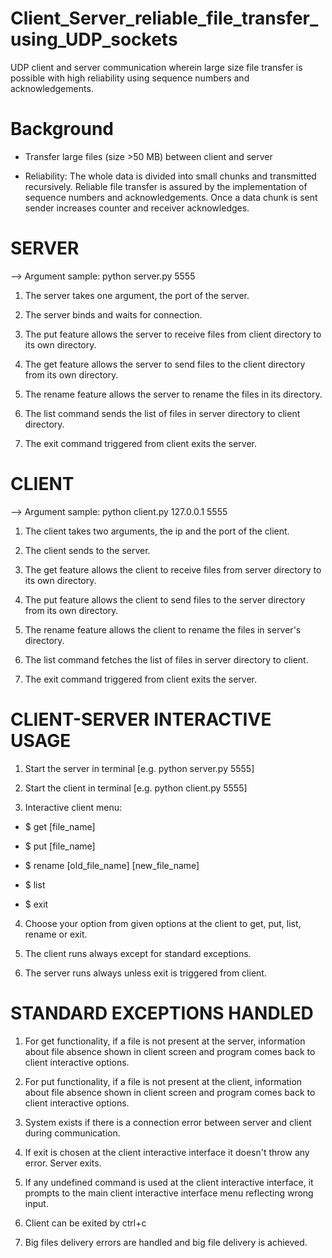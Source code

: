 # Client_Server_reliable_file_transfer_using_UDP_sockets
UDP client and server communication wherein large size file transfer is possible with high reliability using sequence numbers and acknowledgements.


# Background

- Transfer large files (size >50 MB) between client and server

- Reliability: The whole data is divided into small chunks and transmitted recursively. Reliable file transfer is assured by the implementation of sequence numbers and acknowledgements. Once a data chunk is sent sender increases counter and receiver acknowledges. 


# SERVER

--> Argument sample: python server.py 5555

1. The server takes one argument, the port of the server.

2. The server binds and waits for connection.

3. The put feature allows the server to receive files from client directory to its own directory.

4. The get feature allows the server to send files to the client directory from its own directory.

5. The rename feature allows the server to rename the files in its directory.

6. The list command sends the list of files in server directory to client directory.

7. The exit command triggered from client exits the server.


# CLIENT 

--> Argument sample: python client.py 127.0.0.1 5555

1. The client takes two arguments, the ip and the port of the client.

2. The client sends to the server.

3. The get feature allows the client to receive files from server directory to its own directory.

4. The put feature allows the client to send files to the server directory from its own directory.

5. The rename feature allows the client to rename the files in server's directory.

6. The list command fetches the list of files in server directory to client.

7. The exit command triggered from client exits the server.


# CLIENT-SERVER INTERACTIVE USAGE

1. Start the server in terminal [e.g. python server.py 5555]

2. Start the client in terminal [e.g. python client.py 5555]

3. Interactive client menu:

  - $ get [file_name]

  - $ put [file_name]

  - $ rename [old_file_name] [new_file_name]

  - $ list

  - $ exit

4. Choose your option from given options at the client to get, put, list, rename or exit.

5. The client runs always except for standard exceptions.

6. The server runs always unless exit is triggered from client.


# STANDARD EXCEPTIONS HANDLED

1. For get functionality, if a file is not present at the server, information about file absence shown in client screen and program comes back to client interactive options.

2. For put functionality, if a file is not present at the client, information about file absence shown in client screen and program comes back to client interactive options.

3. System exists if there is a connection error between server and client during communication.

4. If exit is chosen at the client interactive interface it doesn't throw any error. Server exits.

5. If any undefined command is used at the client interactive interface, it prompts to the main client interactive interface menu reflecting wrong input.

6. Client can be exited by ctrl+c

7. Big files delivery errors are handled and big file delivery is achieved.
